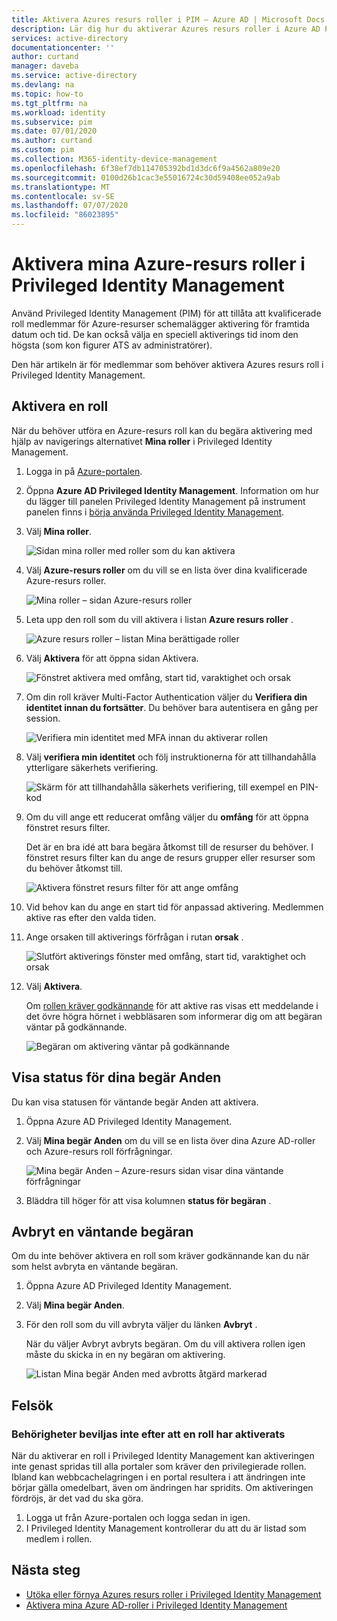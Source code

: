 ```yaml
---
title: Aktivera Azures resurs roller i PIM – Azure AD | Microsoft Docs
description: Lär dig hur du aktiverar Azures resurs roller i Azure AD Privileged Identity Management (PIM).
services: active-directory
documentationcenter: ''
author: curtand
manager: daveba
ms.service: active-directory
ms.devlang: na
ms.topic: how-to
ms.tgt_pltfrm: na
ms.workload: identity
ms.subservice: pim
ms.date: 07/01/2020
ms.author: curtand
ms.custom: pim
ms.collection: M365-identity-device-management
ms.openlocfilehash: 6f38ef7db114705392bd1d3dc6f9a4562a809e20
ms.sourcegitcommit: 0100d26b1cac3e55016724c30d59408ee052a9ab
ms.translationtype: MT
ms.contentlocale: sv-SE
ms.lasthandoff: 07/07/2020
ms.locfileid: "86023895"
---
```

# <a name="activate-my-azure-resource-roles-in-privileged-identity-management"></a>Aktivera mina Azure-resurs roller i Privileged Identity Management

Använd Privileged Identity Management (PIM) för att tillåta att kvalificerade roll medlemmar för Azure-resurser schemalägger aktivering för framtida datum och tid. De kan också välja en speciell aktiverings tid inom den högsta (som kon figurer ATS av administratörer).

Den här artikeln är för medlemmar som behöver aktivera Azures resurs roll i Privileged Identity Management.

## <a name="activate-a-role"></a>Aktivera en roll

När du behöver utföra en Azure-resurs roll kan du begära aktivering med hjälp av navigerings alternativet **Mina roller** i Privileged Identity Management.

1. Logga in på [Azure-portalen](https://portal.azure.com/).

1. Öppna **Azure AD Privileged Identity Management**. Information om hur du lägger till panelen Privileged Identity Management på instrument panelen finns i [börja använda Privileged Identity Management](pim-getting-started.md).

1. Välj **Mina roller**.

    ![Sidan mina roller med roller som du kan aktivera](./media/pim-resource-roles-activate-your-roles/resources-my-roles.png)

1. Välj **Azure-resurs roller** om du vill se en lista över dina kvalificerade Azure-resurs roller.

   ![Mina roller – sidan Azure-resurs roller](./media/pim-resource-roles-activate-your-roles/resources-my-roles-azure-resources.png)

1. Leta upp den roll som du vill aktivera i listan **Azure resurs roller** .

    ![Azure resurs roller – listan Mina berättigade roller](./media/pim-resource-roles-activate-your-roles/resources-my-roles-activate.png)

1. Välj **Aktivera** för att öppna sidan Aktivera.

     ![Fönstret aktivera med omfång, start tid, varaktighet och orsak](./media/pim-resource-roles-activate-your-roles/azure-role-eligible-activate.png)

1. Om din roll kräver Multi-Factor Authentication väljer du **Verifiera din identitet innan du fortsätter**. Du behöver bara autentisera en gång per session.

    ![Verifiera min identitet med MFA innan du aktiverar rollen](./media/pim-resource-roles-activate-your-roles/resources-my-roles-mfa.png)

1. Välj **verifiera min identitet** och följ instruktionerna för att tillhandahålla ytterligare säkerhets verifiering.

    ![Skärm för att tillhandahålla säkerhets verifiering, till exempel en PIN-kod](./media/pim-resource-roles-activate-your-roles/resources-mfa-enter-code.png)

1. Om du vill ange ett reducerat omfång väljer du **omfång** för att öppna fönstret resurs filter.

    Det är en bra idé att bara begära åtkomst till de resurser du behöver. I fönstret resurs filter kan du ange de resurs grupper eller resurser som du behöver åtkomst till.

    ![Aktivera fönstret resurs filter för att ange omfång](./media/pim-resource-roles-activate-your-roles/resources-my-roles-resource-filter.png)

1. Vid behov kan du ange en start tid för anpassad aktivering. Medlemmen aktive ras efter den valda tiden.

1. Ange orsaken till aktiverings förfrågan i rutan **orsak** .

    ![Slutfört aktiverings fönster med omfång, start tid, varaktighet och orsak](./media/pim-resource-roles-activate-your-roles/resources-my-roles-activate-done.png)

1. Välj **Aktivera**.

    Om [rollen kräver godkännande](pim-resource-roles-approval-workflow.md) för att aktive ras visas ett meddelande i det övre högra hörnet i webbläsaren som informerar dig om att begäran väntar på godkännande.

    ![Begäran om aktivering väntar på godkännande](./media/pim-resource-roles-activate-your-roles/resources-my-roles-activate-notification.png)

## <a name="view-the-status-of-your-requests"></a>Visa status för dina begär Anden

Du kan visa statusen för väntande begär Anden att aktivera.

1. Öppna Azure AD Privileged Identity Management.

1. Välj **Mina begär Anden** om du vill se en lista över dina Azure AD-roller och Azure-resurs roll förfrågningar.

    ![Mina begär Anden – Azure-resurs sidan visar dina väntande förfrågningar](./media/pim-resource-roles-activate-your-roles/resources-my-requests.png)

1. Bläddra till höger för att visa kolumnen **status för begäran** .

## <a name="cancel-a-pending-request"></a>Avbryt en väntande begäran

Om du inte behöver aktivera en roll som kräver godkännande kan du när som helst avbryta en väntande begäran.

1. Öppna Azure AD Privileged Identity Management.

1. Välj **Mina begär Anden**.

1. För den roll som du vill avbryta väljer du länken **Avbryt** .

    När du väljer Avbryt avbryts begäran. Om du vill aktivera rollen igen måste du skicka in en ny begäran om aktivering.

   ![Listan Mina begär Anden med avbrotts åtgärd markerad](./media/pim-resource-roles-activate-your-roles/resources-my-requests-cancel.png)

## <a name="troubleshoot"></a>Felsök

### <a name="permissions-are-not-granted-after-activating-a-role"></a>Behörigheter beviljas inte efter att en roll har aktiverats

När du aktiverar en roll i Privileged Identity Management kan aktiveringen inte genast spridas till alla portaler som kräver den privilegierade rollen. Ibland kan webbcachelagringen i en portal resultera i att ändringen inte börjar gälla omedelbart, även om ändringen har spridits. Om aktiveringen fördröjs, är det vad du ska göra.

1. Logga ut från Azure-portalen och logga sedan in igen.
1. I Privileged Identity Management kontrollerar du att du är listad som medlem i rollen.

## <a name="next-steps"></a>Nästa steg

- [Utöka eller förnya Azures resurs roller i Privileged Identity Management](pim-resource-roles-renew-extend.md)
- [Aktivera mina Azure AD-roller i Privileged Identity Management](pim-how-to-activate-role.md)
